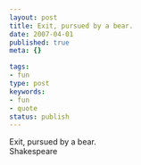 ```yaml
---
layout: post
title: Exit, pursued by a bear.
date: 2007-04-01
published: true
meta: {}

tags:
- fun
type: post
keywords:
- fun
- quote
status: publish
---
```

Exit, pursued by a bear.<br />Shakespeare
